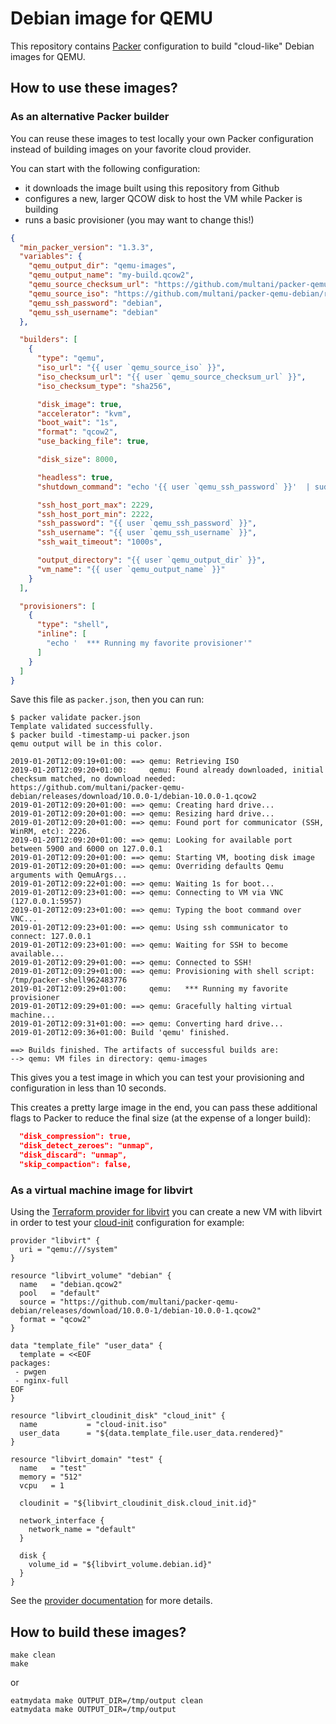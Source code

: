 # Debian image for QEMU

This repository contains [Packer](https://www.packer.io) configuration to build
"cloud-like" Debian images for QEMU.

## How to use these images?

### As an alternative Packer builder

You can reuse these images to test locally your own Packer configuration
instead of building images on your favorite cloud provider.

You can start with the following configuration:

* it downloads the image built using this repository from Github
* configures a new, larger QCOW disk to host the VM while Packer is building
* runs a basic provisioner (you may want to change this!)

```json
{
  "min_packer_version": "1.3.3",
  "variables": {
    "qemu_output_dir": "qemu-images",
    "qemu_output_name": "my-build.qcow2",
    "qemu_source_checksum_url": "https://github.com/multani/packer-qemu-debian/releases/download/10.0.0-1/SHA256SUMS",
    "qemu_source_iso": "https://github.com/multani/packer-qemu-debian/releases/download/10.0.0-1/debian-10.0.0-1.qcow2",
    "qemu_ssh_password": "debian",
    "qemu_ssh_username": "debian"
  },

  "builders": [
    {
      "type": "qemu",
      "iso_url": "{{ user `qemu_source_iso` }}",
      "iso_checksum_url": "{{ user `qemu_source_checksum_url` }}",
      "iso_checksum_type": "sha256",

      "disk_image": true,
      "accelerator": "kvm",
      "boot_wait": "1s",
      "format": "qcow2",
      "use_backing_file": true,

      "disk_size": 8000,

      "headless": true,
      "shutdown_command": "echo '{{ user `qemu_ssh_password` }}'  | sudo -S /sbin/shutdown -hP now",

      "ssh_host_port_max": 2229,
      "ssh_host_port_min": 2222,
      "ssh_password": "{{ user `qemu_ssh_password` }}",
      "ssh_username": "{{ user `qemu_ssh_username` }}",
      "ssh_wait_timeout": "1000s",

      "output_directory": "{{ user `qemu_output_dir` }}",
      "vm_name": "{{ user `qemu_output_name` }}"
    }
  ],

  "provisioners": [
    {
      "type": "shell",
      "inline": [
        "echo '  *** Running my favorite provisioner'"
      ]
    }
  ]
}
```

Save this file as `packer.json`, then you can run:

```
$ packer validate packer.json
Template validated successfully.
$ packer build -timestamp-ui packer.json
qemu output will be in this color.

2019-01-20T12:09:19+01:00: ==> qemu: Retrieving ISO
2019-01-20T12:09:20+01:00:     qemu: Found already downloaded, initial checksum matched, no download needed: https://github.com/multani/packer-qemu-debian/releases/download/10.0.0-1/debian-10.0.0-1.qcow2
2019-01-20T12:09:20+01:00: ==> qemu: Creating hard drive...
2019-01-20T12:09:20+01:00: ==> qemu: Resizing hard drive...
2019-01-20T12:09:20+01:00: ==> qemu: Found port for communicator (SSH, WinRM, etc): 2226.
2019-01-20T12:09:20+01:00: ==> qemu: Looking for available port between 5900 and 6000 on 127.0.0.1
2019-01-20T12:09:20+01:00: ==> qemu: Starting VM, booting disk image
2019-01-20T12:09:20+01:00: ==> qemu: Overriding defaults Qemu arguments with QemuArgs...
2019-01-20T12:09:22+01:00: ==> qemu: Waiting 1s for boot...
2019-01-20T12:09:23+01:00: ==> qemu: Connecting to VM via VNC (127.0.0.1:5957)
2019-01-20T12:09:23+01:00: ==> qemu: Typing the boot command over VNC...
2019-01-20T12:09:23+01:00: ==> qemu: Using ssh communicator to connect: 127.0.0.1
2019-01-20T12:09:23+01:00: ==> qemu: Waiting for SSH to become available...
2019-01-20T12:09:29+01:00: ==> qemu: Connected to SSH!
2019-01-20T12:09:29+01:00: ==> qemu: Provisioning with shell script: /tmp/packer-shell962483776
2019-01-20T12:09:29+01:00:     qemu:   *** Running my favorite provisioner
2019-01-20T12:09:29+01:00: ==> qemu: Gracefully halting virtual machine...
2019-01-20T12:09:31+01:00: ==> qemu: Converting hard drive...
2019-01-20T12:09:36+01:00: Build 'qemu' finished.

==> Builds finished. The artifacts of successful builds are:
--> qemu: VM files in directory: qemu-images
```

This gives you a test image in which you can test your provisioning and
configuration in less than 10 seconds.

This creates a pretty large image in the end, you can pass these additional
flags to Packer to reduce the final size (at the expense of a longer build):

```json
  "disk_compression": true,
  "disk_detect_zeroes": "unmap",
  "disk_discard": "unmap",
  "skip_compaction": false,
```


### As a virtual machine image for libvirt

Using the [Terraform provider for
libvirt](https://github.com/dmacvicar/terraform-provider-libvirt) you can
create a new VM with libvirt in order to test your
[cloud-init](https://cloudinit.readthedocs.io/) configuration for example:

```hcl
provider "libvirt" {
  uri = "qemu:///system"
}

resource "libvirt_volume" "debian" {
  name   = "debian.qcow2"
  pool   = "default"
  source = "https://github.com/multani/packer-qemu-debian/releases/download/10.0.0-1/debian-10.0.0-1.qcow2"
  format = "qcow2"
}

data "template_file" "user_data" {
  template = <<EOF
packages:
 - pwgen
 - nginx-full
EOF
}

resource "libvirt_cloudinit_disk" "cloud_init" {
  name           = "cloud-init.iso"
  user_data      = "${data.template_file.user_data.rendered}"
}

resource "libvirt_domain" "test" {
  name   = "test"
  memory = "512"
  vcpu   = 1

  cloudinit = "${libvirt_cloudinit_disk.cloud_init.id}"

  network_interface {
    network_name = "default"
  }

  disk {
    volume_id = "${libvirt_volume.debian.id}"
  }
}
```

See the [provider
documentation](https://github.com/dmacvicar/terraform-provider-libvirt/tree/master/website/docs)
for more details.


## How to build these images?
```shell
make clean
make
```
or
```shell
eatmydata make OUTPUT_DIR=/tmp/output clean
eatmydata make OUTPUT_DIR=/tmp/output
```

